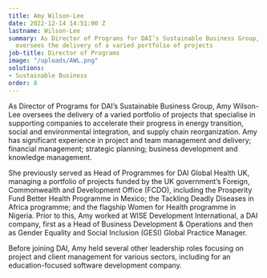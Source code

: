 ```yaml
---
title: Amy Wilson-Lee
date: 2022-12-14 14:51:00 Z
lastname: Wilson-Lee
summary: As Director of Programs for DAI’s Sustainable Business Group, Amy Wilson-Lee
  oversees the delivery of a varied portfolio of projects
job-title: Director of Programs
image: "/uploads/AWL.png"
solutions:
- Sustainable Business
order: 8
---
```


As Director of Programs for DAI’s Sustainable Business Group, Amy Wilson-Lee oversees the delivery of a varied portfolio of projects that specialise in supporting companies to accelerate their progress in energy transition, social and environmental integration, and supply chain reorganization. Amy has significant experience in project and team management and delivery; financial management; strategic planning; business development and knowledge management. 

She previously served as Head of Programmes for DAI Global Health UK, managing a portfolio of projects funded by the UK government’s Foreign, Commonwealth and Development Office (FCDO), including the Prosperity Fund Better Health Programme in Mexico; the Tackling Deadly Diseases in Africa programme; and the flagship Women for Health programme in Nigeria. Prior to this, Amy worked at WISE Development International, a DAI company, first as a Head of Business Development & Operations and then as Gender Equality and Social Inclusion (GESI) Global Practice Manager. 

Before joining DAI, Amy held several other leadership roles focusing on project and client management for various sectors, including for an education-focused software development company.